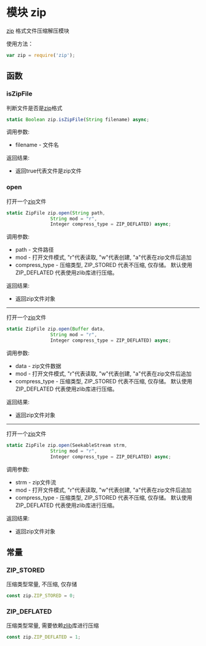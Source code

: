 # 模块 zip
[zip](/docs/manual/module/ifs/zip.md.html) 格式文件压缩解压模块

使用方法：
```JavaScript
var zip = require('zip');
```
## 函数
        
### isZipFile
判断文件是否是[zip](/docs/manual/module/ifs/zip.md.html)格式
```JavaScript
static Boolean zip.isZipFile(String filename) async;
```

调用参数:
* filename - 文件名

返回结果:
* 返回true代表文件是zip文件

### open
打开一个[zip](/docs/manual/module/ifs/zip.md.html)文件
```JavaScript
static ZipFile zip.open(String path,
                String mod = "r",
                Integer compress_type = ZIP_DEFLATED) async;
```

调用参数:
* path - 文件路径
* mod - 打开文件模式, "r"代表读取, "w"代表创建, "a"代表在zip文件后追加
* compress_type - 压缩类型, ZIP_STORED 代表不压缩, 仅存储。 默认使用ZIP_DEFLATED 代表使用zlib库进行压缩。

返回结果:
* 返回zip文件对象

--------------------------
打开一个[zip](/docs/manual/module/ifs/zip.md.html)文件
```JavaScript
static ZipFile zip.open(Buffer data,
                String mod = "r",
                Integer compress_type = ZIP_DEFLATED) async;
```

调用参数:
* data - zip文件数据
* mod - 打开文件模式, "r"代表读取, "w"代表创建, "a"代表在zip文件后追加
* compress_type - 压缩类型, ZIP_STORED 代表不压缩, 仅存储。 默认使用ZIP_DEFLATED 代表使用zlib库进行压缩。

返回结果:
* 返回zip文件对象

--------------------------
打开一个[zip](/docs/manual/module/ifs/zip.md.html)文件
```JavaScript
static ZipFile zip.open(SeekableStream strm,
                String mod = "r",
                Integer compress_type = ZIP_DEFLATED) async;
```

调用参数:
* strm - zip文件流
* mod - 打开文件模式, "r"代表读取, "w"代表创建, "a"代表在zip文件后追加
* compress_type - 压缩类型, ZIP_STORED 代表不压缩, 仅存储。 默认使用ZIP_DEFLATED 代表使用zlib库进行压缩。

返回结果:
* 返回zip文件对象

## 常量
        
### ZIP_STORED
压缩类型常量, 不压缩, 仅存储
```JavaScript
const zip.ZIP_STORED = 0;
```

### ZIP_DEFLATED
压缩类型常量, 需要依赖[zlib](/docs/manual/module/ifs/zlib.md.html)库进行压缩
```JavaScript
const zip.ZIP_DEFLATED = 1;
```


